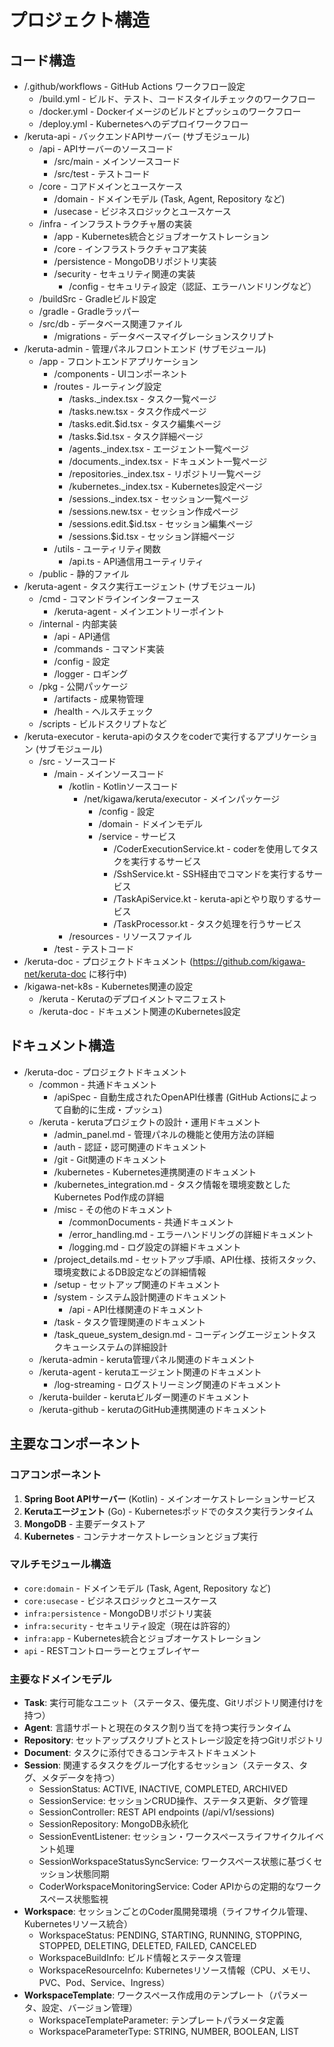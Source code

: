 # プロジェクト構造

## コード構造

* /.github/workflows - GitHub Actions ワークフロー設定
  * /build.yml - ビルド、テスト、コードスタイルチェックのワークフロー
  * /docker.yml - Dockerイメージのビルドとプッシュのワークフロー
  * /deploy.yml - Kubernetesへのデプロイワークフロー
* /keruta-api - バックエンドAPIサーバー (サブモジュール)
  * /api - APIサーバーのソースコード
    * /src/main - メインソースコード
    * /src/test - テストコード
  * /core - コアドメインとユースケース
    * /domain - ドメインモデル (Task, Agent, Repository など)
    * /usecase - ビジネスロジックとユースケース
  * /infra - インフラストラクチャ層の実装
    * /app - Kubernetes統合とジョブオーケストレーション
    * /core - インフラストラクチャコア実装
    * /persistence - MongoDBリポジトリ実装
    * /security - セキュリティ関連の実装
      * /config - セキュリティ設定（認証、エラーハンドリングなど）
  * /buildSrc - Gradleビルド設定
  * /gradle - Gradleラッパー
  * /src/db - データベース関連ファイル
    * /migrations - データベースマイグレーションスクリプト
* /keruta-admin - 管理パネルフロントエンド (サブモジュール)
  * /app - フロントエンドアプリケーション
    * /components - UIコンポーネント
    * /routes - ルーティング設定
      * /tasks._index.tsx - タスク一覧ページ
      * /tasks.new.tsx - タスク作成ページ
      * /tasks.edit.$id.tsx - タスク編集ページ
      * /tasks.$id.tsx - タスク詳細ページ
      * /agents._index.tsx - エージェント一覧ページ
      * /documents._index.tsx - ドキュメント一覧ページ
      * /repositories._index.tsx - リポジトリ一覧ページ
      * /kubernetes._index.tsx - Kubernetes設定ページ
      * /sessions._index.tsx - セッション一覧ページ
      * /sessions.new.tsx - セッション作成ページ
      * /sessions.edit.$id.tsx - セッション編集ページ
      * /sessions.$id.tsx - セッション詳細ページ
    * /utils - ユーティリティ関数
      * /api.ts - API通信用ユーティリティ
  * /public - 静的ファイル
* /keruta-agent - タスク実行エージェント (サブモジュール)
  * /cmd - コマンドラインインターフェース
    * /keruta-agent - メインエントリーポイント
  * /internal - 内部実装
    * /api - API通信
    * /commands - コマンド実装
    * /config - 設定
    * /logger - ロギング
  * /pkg - 公開パッケージ
    * /artifacts - 成果物管理
    * /health - ヘルスチェック
  * /scripts - ビルドスクリプトなど
* /keruta-executor - keruta-apiのタスクをcoderで実行するアプリケーション (サブモジュール)
  * /src - ソースコード
    * /main - メインソースコード
      * /kotlin - Kotlinソースコード
        * /net/kigawa/keruta/executor - メインパッケージ
          * /config - 設定
          * /domain - ドメインモデル
          * /service - サービス
            * /CoderExecutionService.kt - coderを使用してタスクを実行するサービス
            * /SshService.kt - SSH経由でコマンドを実行するサービス
            * /TaskApiService.kt - keruta-apiとやり取りするサービス
            * /TaskProcessor.kt - タスク処理を行うサービス
      * /resources - リソースファイル
    * /test - テストコード
* /keruta-doc - プロジェクトドキュメント (https://github.com/kigawa-net/keruta-doc に移行中)
* /kigawa-net-k8s - Kubernetes関連の設定
  * /keruta - Kerutaのデプロイメントマニフェスト
  * /keruta-doc - ドキュメント関連のKubernetes設定

## ドキュメント構造

* /keruta-doc - プロジェクトドキュメント
  * /common - 共通ドキュメント
    * /apiSpec - 自動生成されたOpenAPI仕様書 (GitHub Actionsによって自動的に生成・プッシュ)
  * /keruta - kerutaプロジェクトの設計・運用ドキュメント
    * /admin_panel.md - 管理パネルの機能と使用方法の詳細
    * /auth - 認証・認可関連のドキュメント
    * /git - Git関連のドキュメント
    * /kubernetes - Kubernetes連携関連のドキュメント
    * /kubernetes_integration.md - タスク情報を環境変数としたKubernetes Pod作成の詳細
    * /misc - その他のドキュメント
      * /commonDocuments - 共通ドキュメント
      * /error_handling.md - エラーハンドリングの詳細ドキュメント
      * /logging.md - ログ設定の詳細ドキュメント
    * /project_details.md - セットアップ手順、API仕様、技術スタック、環境変数によるDB設定などの詳細情報
    * /setup - セットアップ関連のドキュメント
    * /system - システム設計関連のドキュメント
      * /api - API仕様関連のドキュメント
    * /task - タスク管理関連のドキュメント
    * /task_queue_system_design.md - コーディングエージェントタスクキューシステムの詳細設計
  * /keruta-admin - keruta管理パネル関連のドキュメント
  * /keruta-agent - kerutaエージェント関連のドキュメント
    * /log-streaming - ログストリーミング関連のドキュメント
  * /keruta-builder - kerutaビルダー関連のドキュメント
  * /keruta-github - kerutaのGitHub連携関連のドキュメント

## 主要なコンポーネント

### コアコンポーネント
1. **Spring Boot APIサーバー** (Kotlin) - メインオーケストレーションサービス
2. **Kerutaエージェント** (Go) - Kubernetesポッドでのタスク実行ランタイム
3. **MongoDB** - 主要データストア
4. **Kubernetes** - コンテナオーケストレーションとジョブ実行

### マルチモジュール構造
- `core:domain` - ドメインモデル (Task, Agent, Repository など)
- `core:usecase` - ビジネスロジックとユースケース
- `infra:persistence` - MongoDBリポジトリ実装
- `infra:security` - セキュリティ設定（現在は許容的）
- `infra:app` - Kubernetes統合とジョブオーケストレーション
- `api` - RESTコントローラーとウェブレイヤー

### 主要なドメインモデル
- **Task**: 実行可能なユニット（ステータス、優先度、Gitリポジトリ関連付けを持つ）
- **Agent**: 言語サポートと現在のタスク割り当てを持つ実行ランタイム
- **Repository**: セットアップスクリプトとストレージ設定を持つGitリポジトリ
- **Document**: タスクに添付できるコンテキストドキュメント
- **Session**: 関連するタスクをグループ化するセッション（ステータス、タグ、メタデータを持つ）
  - SessionStatus: ACTIVE, INACTIVE, COMPLETED, ARCHIVED
  - SessionService: セッションCRUD操作、ステータス更新、タグ管理
  - SessionController: REST API endpoints (/api/v1/sessions)
  - SessionRepository: MongoDB永続化
  - SessionEventListener: セッション・ワークスペースライフサイクルイベント処理
  - SessionWorkspaceStatusSyncService: ワークスペース状態に基づくセッション状態同期
  - CoderWorkspaceMonitoringService: Coder APIからの定期的なワークスペース状態監視
- **Workspace**: セッションごとのCoder風開発環境（ライフサイクル管理、Kubernetesリソース統合）
  - WorkspaceStatus: PENDING, STARTING, RUNNING, STOPPING, STOPPED, DELETING, DELETED, FAILED, CANCELED
  - WorkspaceBuildInfo: ビルド情報とステータス管理
  - WorkspaceResourceInfo: Kubernetesリソース情報（CPU、メモリ、PVC、Pod、Service、Ingress）
- **WorkspaceTemplate**: ワークスペース作成用のテンプレート（パラメータ、設定、バージョン管理）
  - WorkspaceTemplateParameter: テンプレートパラメータ定義
  - WorkspaceParameterType: STRING, NUMBER, BOOLEAN, LIST
